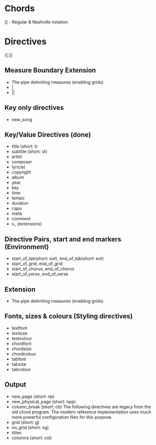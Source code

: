 # Chords
[<text>] - Regular & Nashville notation

# Directives
{<text>[:<text>]}

## Measure Boundary Extension
- The pipe delimiting measures (enabling grids)
- |
- ||

## Key only directives
- new_song

## Key/Value Directives (done)
- title (short: t)
- subtitle (short: st)
- artist
- composer
- lyricist
- copyright
- album
- year
- key
- time
- tempo
- duration
- capo
- meta
- comment
- x_ (extensions)

## Directive Pairs, start and end markers (Environment)
- start_of_tab(short: sot), end_of_tab(short: eot)
- start_of_grid, end_of_grid
- start_of_chorus, end_of_chorus
- start_of_verse, end_of_verse


## Extension
- The pipe delimiting measures (enabling grids)

## Fonts, sizes & colours (Styling directives)
- textfont
- textsize
- textcolour
- chordfont
- chordsize
- chordcolour
- tabfont
- tabsize
- tabcolour

## Output
- new_page (short: np)
- new_physical_page (short: npp)
- column_break (short: cb)
The following directives are legacy from the old chord program. The modern reference implementation uses much more powerful configuration files for this purpose.
- grid (short: g)
- no_grid (short: ng)
- titles
- columns (short: col)
